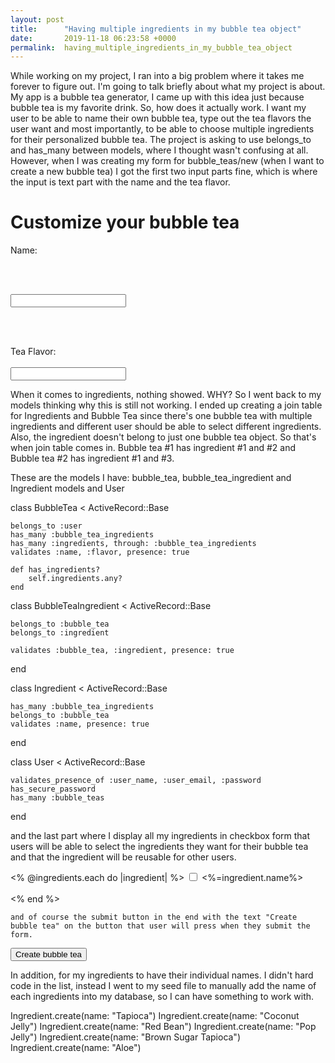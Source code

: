 ```yaml
---
layout: post
title:      "Having multiple ingredients in my bubble tea object"
date:       2019-11-18 06:23:58 +0000
permalink:  having_multiple_ingredients_in_my_bubble_tea_object
---
```



While working on my project, I ran into a big problem where it takes me forever to figure out. I'm going to talk briefly about what my project is about. My app is a bubble tea generator, I came up with this idea just because bubble tea is my favorite drink. 
So, how does it actually work. I want my user to be able to name their own bubble tea, type out the tea flavors the user want and most importantly, to be able to choose multiple ingredients for their personalized bubble tea. 
The project is asking to use belongs_to and has_many between models, where I thought wasn't confusing at all. However, when I was creating my form for bubble_teas/new (when I want to create a new bubble tea) I got the first two input parts fine, which is where the input is text part with the name and the tea flavor.

<h1>Customize your bubble tea</h1>

<form action="/bubble_teas" method="POST">
<label>Name:</label>

  <br><br>

<input type="text" name="bubble_tea[name]" id="bubble_tea_name">

  <br><br>

 <label>Tea Flavor:</label>
 <br><br>
 <input type="text" name="bubble_tea[flavor]" id="bubble_tea_flavor">

When it comes to ingredients, nothing showed. WHY?
So I went back to my models thinking why this is still not working. I ended up creating a join table for Ingredients and Bubble Tea since there's one bubble tea with multiple ingredients and different user should be able to select different ingredients. Also, the ingredient doesn't belong to just one bubble tea object. So that's when join table comes in. Bubble tea #1 has ingredient #1 and #2 and Bubble tea #2 has ingredient #1 and #3.

These are the models I have: bubble_tea, bubble_tea_ingredient and Ingredient models and User

class BubbleTea < ActiveRecord::Base

    belongs_to :user
    has_many :bubble_tea_ingredients
    has_many :ingredients, through: :bubble_tea_ingredients
    validates :name, :flavor, presence: true

    def has_ingredients?
        self.ingredients.any?
    end
		
class BubbleTeaIngredient < ActiveRecord::Base

    
    belongs_to :bubble_tea
    belongs_to :ingredient

    validates :bubble_tea, :ingredient, presence: true

end

class Ingredient < ActiveRecord::Base

    has_many :bubble_tea_ingredients
    belongs_to :bubble_tea
    validates :name, presence: true
end


class User < ActiveRecord::Base

    validates_presence_of :user_name, :user_email, :password
    has_secure_password
    has_many :bubble_teas
  end
	
and the last part where I display all my ingredients in checkbox form that users will be able to select the ingredients they want for their bubble tea and that the ingredient will be reusable for other users.

<% @ingredients.each do |ingredient| %>
    <input type="checkbox" name="bubble_tea[ingredient_ids][]" 
    id= "<%= ingredient.id%>" value = "<%= ingredient.id%>">
    <%=ingredient.name%> 
    <br><br>
  <% end %>
  
	
	and of course the submit button in the end with the text "Create bubble tea" on the button that user will press when they submit the form.
  
  <input type="submit" value="Create bubble tea">
</form>

In addition, for my ingredients to have their individual names. I didn't hard code in the list, instead I went to my seed file to manually add the name of each ingredients into my database, so I can have something to work with.

Ingredient.create(name: "Tapioca")
Ingredient.create(name: "Coconut Jelly")
Ingredient.create(name: "Red Bean")
Ingredient.create(name: "Pop Jelly")
Ingredient.create(name: "Brown Sugar Tapioca")
Ingredient.create(name: "Aloe")

